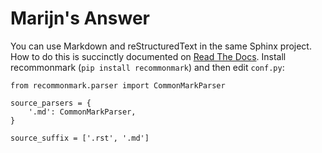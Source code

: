 # Marijn's Answer

You can use Markdown and reStructuredText in the same Sphinx project. How to do this is succinctly documented on [Read The Docs]. Install recommonmark (`pip install recommonmark`) and then edit `conf.py`:

    from recommonmark.parser import CommonMarkParser
    
    source_parsers = {
        '.md': CommonMarkParser,
    }
    
    source_suffix = ['.rst', '.md']



 [Read The Docs]: http://docs.readthedocs.org/en/latest/getting_started.html#in-markdown
 [beni]: http://stackoverflow.com/a/2487862/322283
